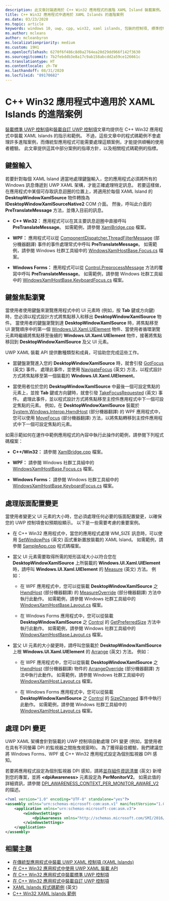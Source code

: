 ```yaml
---
description: 此文章討論適用於 C++ Win32 應用程式的進階 XAML Island 裝載案例。
title: C++ Win32 應用程式中適用於 XAML Islands 的進階案例
ms.date: 03/23/2020
ms.topic: article
keywords: windows 10, uwp, cpp, win32, xaml islands, 包裝的控制項, 標準控制項
ms.author: mcleans
author: mcleanbyron
ms.localizationpriority: medium
ms.custom: 19H1
ms.openlocfilehash: 6270f6f486c8d0a2764ea20d29dd966f142f3630
ms.sourcegitcommit: 7b2febddb3e8a17c9ab158abcdd2a59ce126661c
ms.translationtype: HT
ms.contentlocale: zh-TW
ms.lasthandoff: 08/31/2020
ms.locfileid: "89170682"
---
```

# <a name="advanced-scenarios-for-xaml-islands-in-c-win32-apps"></a>C++ Win32 應用程式中適用於 XAML Islands 的進階案例

[裝載標準 UWP 控制項](host-standard-control-with-xaml-islands-cpp.md)和[裝載自訂 UWP 控制項](host-custom-control-with-xaml-islands-cpp.md)文章均提供在 C++ Win32 應用程式中裝載 XAML Islands 的指示和範例。 不過，這些文章中的程式碼範例不會處理許多進階案例，而傳統型應用程式可能需要處理這類案例，才能提供順暢的使用者體驗。 此文章提供這其中部分案例的指導方針，以及相關程式碼範例的指標。

## <a name="keyboard-input"></a>鍵盤輸入

若要針對每個 XAML Island 適當地處理鍵盤輸入，您的應用程式必須將所有的 Windows 訊息傳遞到 UWP XAML 架構，才能正確處理特定訊息。 若要這樣做，在應用程式中某個可存取訊息迴圈的位置上，將適用於每個 XAML Island 的 **DesktopWindowXamlSource** 物件轉換為 **IDesktopWindowXamlSourceNative2** COM 介面。 然後，呼叫此介面的 **PreTranslateMessage** 方法，並傳入目前的訊息。

  * **C++ Win32：** 應用程式可以在其主要訊息迴圈中直接呼叫 **PreTranslateMessage**。 如需範例，請參閱 [XamlBridge.cpp](https://github.com/microsoft/Xaml-Islands-Samples/blob/master/Samples/Win32/SampleCppApp/XamlBridge.cpp#L16) 檔案。

  * **WPF：** 應用程式可以從 [ComponentDispatcher.ThreadFilterMessage](/dotnet/api/system.windows.interop.componentdispatcher.threadfiltermessage) \(部分機器翻譯\) 事件的事件處理常式中呼叫 **PreTranslateMessage**。 如需範例，請參閱 Windows 社群工具組中的 [WindowsXamlHostBase.Focus.cs](https://github.com/windows-toolkit/Microsoft.Toolkit.Win32/blob/master/Microsoft.Toolkit.Wpf.UI.XamlHost/WindowsXamlHostBase.Focus.cs#L177) 檔案。

  * **Windows Forms：** 應用程式可以從 [Control.PreprocessMessage](/dotnet/api/system.windows.forms.control.preprocessmessage) 方法的覆寫中呼叫 **PreTranslateMessage**。 如需範例，請參閱 Windows 社群工具組中的 [WindowsXamlHostBase.KeyboardFocus.cs](https://github.com/windows-toolkit/Microsoft.Toolkit.Win32/blob/master/Microsoft.Toolkit.Forms.UI.XamlHost/WindowsXamlHostBase.KeyboardFocus.cs#L100) 檔案。

## <a name="keyboard-focus-navigation"></a>鍵盤焦點瀏覽

當使用者使用鍵盤來瀏覽應用程式中的 UI 元素時 (例如，按 **Tab** 鍵或方向鍵) 時，您必須以程式設計方式將焦點移入和移出 **DesktopWindowXamlSource** 物件。 當使用者的鍵盤瀏覽到達 **DesktopWindowXamlSource** 時，將焦點移至 UI 瀏覽順序中的第一個 [Windows.UI.Xaml.UIElement](/uwp/api/windows.ui.xaml.uielement) 物件、當使用者循環瀏覽元素時繼續將焦點移至後續的 **Windows.UI.Xaml.UIElement** 物件，接著將焦點移回到 **DesktopWindowXamlSource** 及父 UI 元素。  

UWP XAML 裝載 API 提供數種類型和成員，可協助您完成這些工作。

* 當鍵盤瀏覽進入您的 **DesktopWindowXamlSource** 時，就會引發 [GotFocus](/uwp/api/windows.ui.xaml.hosting.desktopwindowxamlsource.gotfocus) \(英文\) 事件。 處理此事件，並使用 [NavigateFocus](/uwp/api/windows.ui.xaml.hosting.desktopwindowxamlsource.navigatefocus) \(英文\) 方法，以程式設計方式將焦點移至第一個裝載的 **Windows.UI.Xaml.UIElement**。

* 當使用者位於您的 **DesktopWindowXamlSource** 中最後一個可設定焦點的元素上，並按 **Tab** 鍵或方向鍵時，就會引發 [TakeFocusRequested](/uwp/api/windows.ui.xaml.hosting.desktopwindowxamlsource.takefocusrequested) \(英文\) 事件。 處理此事件，並以程式設計方式將焦點移至主控件應用程式中下一個可設定焦點的元素。 例如，在 **DesktopWindowXamlSource** 裝載於 [System.Windows.Interop.HwndHost](/dotnet/api/system.windows.interop.hwndhost) \(部分機器翻譯\) 的 WPF 應用程式中，您可以使用 [MoveFocus](/dotnet/api/system.windows.frameworkelement.movefocus) \(部分機器翻譯\) 方法，以將焦點轉移到主控件應用程式中下一個可設定焦點的元素。

如需示範如何在運作中範例應用程式的內容中執行此操作的範例，請參閱下列程式碼檔案：

  * **C++/Win32：** 請參閱 [XamlBridge.cpp](https://github.com/microsoft/Xaml-Islands-Samples/blob/master/Samples/Win32/SampleCppApp/XamlBridge.cpp) 檔案。

  * **WPF：** 請參閱 Windows 社群工具組中的 [WindowsXamlHostBase.Focus.cs](https://github.com/windows-toolkit/Microsoft.Toolkit.Win32/blob/master/Microsoft.Toolkit.Wpf.UI.XamlHost/WindowsXamlHostBase.Focus.cs) 檔案。  

  * **Windows Forms：** 請參閱 Windows 社群工具組中的 [WindowsXamlHostBase.KeyboardFocus.cs](https://github.com/windows-toolkit/Microsoft.Toolkit.Win32/blob/master/Microsoft.Toolkit.Forms.UI.XamlHost/WindowsXamlHostBase.KeyboardFocus.cs) 檔案。

## <a name="handle-layout-changes"></a>處理版面配置變更

當使用者變更父 UI 元素的大小時，您必須處理任何必要的版面配置變更，以確保您的 UWP 控制項會如預期般顯示。 以下是一些需要考慮的重要案例。

* 在 C++ Win32 應用程式中，當您的應用程式處理 WM_SIZE 訊息時，可以使用 [SetWindowPos](/windows/desktop/api/winuser/nf-winuser-setwindowpos) \(英文\) 函式重新置放裝載的 XAML Island。 如需範例，請參閱 [SampleApp.cpp](https://github.com/microsoft/Xaml-Islands-Samples/blob/master/Samples/Win32/SampleCppApp/SampleApp.cpp#L170) 程式碼檔案。

* 當父 UI 元素需要取得所需的矩形區域大小以符合您在 **DesktopWindowXamlSource** 上所裝載的 **Windows.UI.Xaml.UIElement** 時，請呼叫 **Windows.UI.Xaml.UIElement** 的 [Measure](/uwp/api/windows.ui.xaml.uielement.measure) \(英文\) 方法。 例如：

    * 在 WPF 應用程式中，您可以從裝載 **DesktopWindowXamlSource** 之 [HwndHost](/dotnet/api/system.windows.interop.hwndhost) \(部分機器翻譯\) 的 [MeasureOverride](/dotnet/api/system.windows.frameworkelement.measureoverride) \(部分機器翻譯\) 方法中執行此動作。 如需範例，請參閱 Windows 社群工具組中的 [WindowsXamlHostBase.Layout.cs](https://github.com/windows-toolkit/Microsoft.Toolkit.Win32/blob/master/Microsoft.Toolkit.Wpf.UI.XamlHost/WindowsXamlHostBase.Layout.cs) 檔案。

    * 在 Windows Forms 應用程式中，您可以從裝載 **DesktopWindowXamlSource** 之 [Control](/dotnet/api/system.windows.forms.control) 的 [GetPreferredSize](/dotnet/api/system.windows.forms.control.getpreferredsize) 方法中執行此動作。 如需範例，請參閱 Windows 社群工具組中的 [WindowsXamlHostBase.Layout.cs](https://github.com/windows-toolkit/Microsoft.Toolkit.Win32/blob/master/Microsoft.Toolkit.Forms.UI.XamlHost/WindowsXamlHostBase.Layout.cs) 檔案。

* 當父 UI 元素的大小變更時，請呼叫您裝載於 **DesktopWindowXamlSource** 上根 **Windows.UI.Xaml.UIElement** 的 [Arrange](/uwp/api/windows.ui.xaml.uielement.arrange) \(英文\) 方法。 例如：

    * 在 WPF 應用程式中，您可以從裝載 **DesktopWindowXamlSource** 之 [HwndHost](/dotnet/api/system.windows.interop.hwndhost) \(部分機器翻譯\) 物件的 [ArrangeOverride](/dotnet/api/system.windows.frameworkelement.arrangeoverride) \(部分機器翻譯\) 方法中執行此動作。 如需範例，請參閱 Windows 社群工具組中的 [WindowsXamlHost.Layout.cs](https://github.com/windows-toolkit/Microsoft.Toolkit.Win32/blob/master/Microsoft.Toolkit.Wpf.UI.XamlHost/WindowsXamlHostBase.Layout.cs) 檔案。

    * 在 Windows Forms 應用程式中，您可以從裝載 **DesktopWindowXamlSource** 之 [Control](/dotnet/api/system.windows.forms.control) 的 [SizeChanged](/dotnet/api/system.windows.forms.control.sizechanged) 事件中執行此動作。 如需範例，請參閱 Windows 社群工具組中的 [WindowsXamlHost.Layout.cs](https://github.com/windows-toolkit/Microsoft.Toolkit.Win32/blob/master/Microsoft.Toolkit.Forms.UI.XamlHost/WindowsXamlHostBase.Layout.cs) 檔案。

## <a name="handle-dpi-changes"></a>處理 DPI 變更

UWP XAML 架構會針對裝載的 UWP 控制項自動處理 DPI 變更 (例如，當使用者在具有不同螢幕 DPI 的監視器之間拖曳視窗時)。 為了獲得最佳體驗，我們建議您將 Windows Forms、WPF 或 C++ Win32 應用程式設定為個別監視器 DPI 感知。

若要將應用程式設定為個別監視器 DPI 感知，請將[並存組件資訊清單](/windows/desktop/SbsCs/application-manifests) \(英文\) 新增到您的專案，並將 **\<dpiAwareness\>** 元素設定為 **PerMonitorV2**。 如需此值的詳細資訊，請參閱 [DPI_AWARENESS_CONTEXT_PER_MONITOR_AWARE_V2](/windows/desktop/hidpi/dpi-awareness-context) 的描述。

```xml
<?xml version="1.0" encoding="UTF-8" standalone="yes"?>
<assembly xmlns="urn:schemas-microsoft-com:asm.v1" manifestVersion="1.0">
    <application xmlns="urn:schemas-microsoft-com:asm.v3">
        <windowsSettings>
            <dpiAwareness xmlns="http://schemas.microsoft.com/SMI/2016/WindowsSettings">PerMonitorV2</dpiAwareness>
        </windowsSettings>
    </application>
</assembly>
```

## <a name="related-topics"></a>相關主題

* [在傳統型應用程式中裝載 UWP XAML 控制項 (XAML Islands)](xaml-islands.md)
* [在 C++ Win32 應用程式中使用 UWP XAML 裝載 API](using-the-xaml-hosting-api.md)
* [在 C++ Win32 應用程式中裝載標準 UWP 控制項](host-standard-control-with-xaml-islands-cpp.md)
* [在 C++ Win32 應用程式中裝載自訂 UWP 控制項](host-custom-control-with-xaml-islands-cpp.md)
* [XAML Islands 程式碼範例](https://github.com/microsoft/Xaml-Islands-Samples) \(英文\)
* [C++ Win32 XAML Islands 範例](https://github.com/microsoft/Xaml-Islands-Samples/tree/master/Samples/Win32/SampleCppApp)